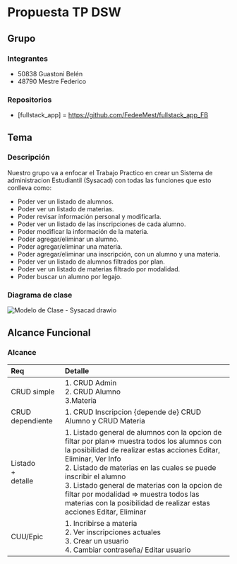# Propuesta TP DSW

## Grupo
### Integrantes
- 50838 Guastoni Belén
- 48790 Mestre Federico

### Repositorios
* [fullstack_app] = https://github.com/FedeeMest/fullstack_app_FB


## Tema
### Descripción
Nuestro grupo va a enfocar el Trabajo Practico en crear un Sistema de administracion Estudiantil (Sysacad) con todas las funciones que esto conlleva como: 

- Poder ver un listado de alumnos.
- Poder ver un listado de materias.
- Poder revisar información personal y modificarla.
- Poder ver un listado de las inscripciones de cada alumno.
- Poder modificar la información de la materia.
- Poder agregar/eliminar un alumno.
- Poder agregar/eliminar una materia.
- Poder agregar/eliminar una inscripción, con un alumno y una materia.
- Poder ver un listado de alumnos filtrados por plan.
- Poder ver un listado de materias filtrado por modalidad.
- Poder buscar un alumno por legajo.

   
### Diagrama de clase
![Modelo de Clase - Sysacad drawio](https://github.com/user-attachments/assets/06dc6243-bf84-40a5-bb41-3ac78a15446a)

## Alcance Funcional


### Alcance 

|Req|Detalle|
|:-|:-|
|CRUD simple|1. CRUD Admin<br>2. CRUD Alumno<br>3.Materia<br>
|CRUD dependiente|1. CRUD Inscripcion {depende de} CRUD Alumno y CRUD Materia<br>
|Listado<br>+<br>detalle| 1. Listado general de alumnos con la opcion de filtar por plan=> muestra todos los alumnos con la posibilidad de realizar estas acciones Editar, Eliminar, Ver Info<br> 2. Listado de materias en las cuales se puede inscribir el alumno<br> 3. Listado general de materias con la opcion de filtar por modalidad => muestra todos las materias con la posibilidad de realizar estas acciones Editar, Eliminar|
|CUU/Epic|1. Incribirse a materia<br>2. Ver inscripciones actuales<br>3. Crear un usuario <br>4. Cambiar contraseña/ Editar usuario|

